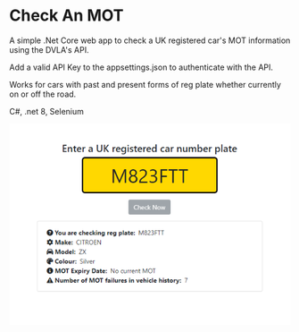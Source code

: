 # Check An MOT

A simple .Net Core web app to check a UK registered car's MOT information using the DVLA's API.

Add a valid API Key to the appsettings.json to authenticate with the API.

Works for cars with past and present forms of reg plate whether currently on or off the road.

C#, .net 8, Selenium

![Screenshot](screenshot.png)

